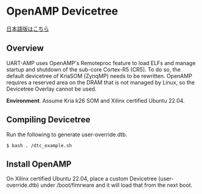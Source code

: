 # OpenAMP Devicetree

[日本語版はこちら](https://github.com/kern-gt/ZynqMP-UART-AMP-KR260-Ubuntu/blob/main/openamp_dts/README_jp.md)

## Overview
UART-AMP uses OpenAMP's Remoteproc feature to load ELFs and manage startup and shutdown of the sub-core Cortex-R5 (CR5). To do so, the default devicetree of KriaSOM (ZynqMP) needs to be rewritten.
OpenAMP requires a reserved area on the DRAM that is not managed by Linux, so the Devicetree Overlay cannot be used.

**Environment**.
Assume Kria k26 SOM and Xilinx certified Ubuntu 22.04.

## Compiling Devicetree
Run the following to generate user-override.dtb.
```
$ bash . /dtc_example.sh
```

## Install OpenAMP
On Xilinx certified Ubuntu 22.04, place a custom Devicetree (user-override.dtb) under /boot/fimrware and it will load that from the next boot.